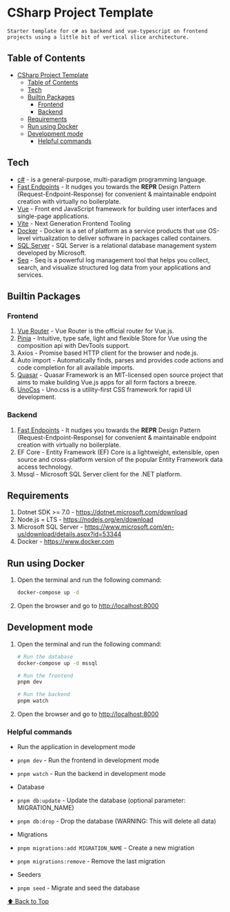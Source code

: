 # CSharp Project Template

`Starter template for c# as backend and vue-typescript on frontend projects using a little bit of vertical slice architecture.`

## Table of Contents

- [CSharp Project Template](#csharp-project-template)
  - [Table of Contents](#table-of-contents)
  - [Tech](#tech)
  - [Builtin Packages](#builtin-packages)
    - [Frontend](#frontend)
    - [Backend](#backend)
  - [Requirements](#requirements)
  - [Run using Docker](#run-using-docker)
  - [Development mode](#development-mode)
    - [Helpful commands](#helpful-commands)

## Tech

- [c#](https://docs.microsoft.com/en-us/dotnet/csharp) - is a general-purpose, multi-paradigm programming language.
- [Fast Endpoints](https://fast-endpoints.com) - It nudges you towards the **REPR** Design Pattern (Request-Endpoint-Response) for convenient & maintainable endpoint creation with virtually no boilerplate.
- [Vue](https://vuejs.org) - Front end JavaScript framework for building user interfaces and single-page applications.
- [Vite](https://vitejs.dev/) - Next Generation Frontend Tooling
- [Docker](https://www.docker.com/) - Docker is a set of platform as a service products that use OS-level virtualization to deliver software in packages called containers.
- [SQL Server](https://www.microsoft.com/en-us/sql-server) - SQL Server is a relational database management system developed by Microsoft.
- [Seq](https://datalust.co/seq) - Seq is a powerful log management tool that helps you collect, search, and visualize structured log data from your applications and services.

## Builtin Packages

### Frontend

1. [Vue Router](https://router.vuejs.org) - Vue Router is the official router for Vue.js.
2. [Pinia](https://pinia.esm.dev) - Intuitive, type safe, light and flexible Store for Vue using the composition api with DevTools support.
3. Axios - Promise based HTTP client for the browser and node.js.
4. Auto import - Automatically finds, parses and provides code actions and code completion for all available imports.
5. [Quasar](https://quasar.dev) - Quasar Framework is an MIT-licensed open source project that aims to make building Vue.js apps for all form factors a breeze.
6. [UnoCss](https://unocss.dev) - Uno.css is a utility-first CSS framework for rapid UI development.

### Backend

1. [Fast Endpoints](https://fast-endpoints.com) - It nudges you towards the **REPR** Design Pattern (Request-Endpoint-Response) for convenient & maintainable endpoint creation with virtually no boilerplate.
2. EF Core - Entity Framework (EF) Core is a lightweight, extensible, open source and cross-platform version of the popular Entity Framework data access technology.
3. Mssql - Microsoft SQL Server client for the .NET platform.

## Requirements

1. Dotnet SDK >= 7.0 - <https://dotnet.microsoft.com/download>
2. Node.js = LTS - <https://nodejs.org/en/download>
3. Microsoft SQL Server - <https://www.microsoft.com/en-us/download/details.aspx?id=53344>
4. Docker - <https://www.docker.com>

## Run using Docker

1. Open the terminal and run the following command:

   ```bash
   docker-compose up -d
   ```

2. Open the browser and go to <http://localhost:8000>

## Development mode

1. Open the terminal and run the following command:

   ```bash
   # Run the database
   docker-compose up -d mssql

   # Run the frontend
   pnpm dev

   # Run the backend
   pnpm watch
   ```

2. Open the browser and go to <http://localhost:8000>

### Helpful commands

- Run the application in development mode
- `pnpm dev` - Run the frontend in development mode
- `pnpm watch` - Run the backend in development mode

- Database
- `pnpm db:update` - Update the database (optional parameter: MIGRATION_NAME)
- `pnpm db:drop` - Drop the database (WARNING: This will delete all data)

- Migrations
- `pnpm migrations:add MIGRATION_NAME` - Create a new migration
- `pnpm migrations:remove` - Remove the last migration

- Seeders
- `pnpm seed` - Migrate and seed the database

[⬆ Back to Top](#table-of-contents)
